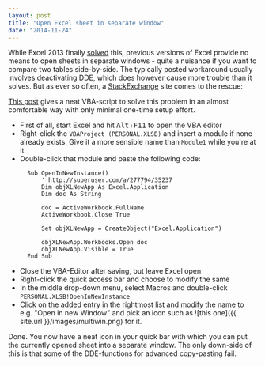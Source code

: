 ```yaml
---
layout: post
title: "Open Excel sheet in separate window"
date: "2014-11-24"
---
```


While Excel 2013 finally [solved](http://blogs.office.com/2013/02/07/open-excel-workbooks-in-separate-windows-and-view-them-side-by-side/) this, previous versions of Excel provide no means to open sheets in separate windows - quite a nuisance if you want to compare two tables side-by-side. The typically posted workaround usually involves deactivating DDE, which does however cause more trouble than it solves. But as ever so often, a [StackExchange](http://stackexchange.com) site comes to the rescue:

[This post](http://superuser.com/a/277794/35237) gives a neat VBA-script to solve this problem in an almost comfortable way with only minimal one-time setup effort.

* First of all, start Excel and hit <kbd>Alt</kbd>+<kbd>F11</kbd> to open the VBA editor
* Right-click the `VBAProject (PERSONAL.XLSB)` and insert a module if none already exists. Give it a more sensible name than `Module1` while you're at it
* Double-click that module and paste the following code:  
  ```vbnet
    Sub OpenInNewInstance()
        ' http://superuser.com/a/277794/35237
        Dim objXLNewApp As Excel.Application
        Dim doc As String

        doc = ActiveWorkbook.FullName
        ActiveWorkbook.Close True

        Set objXLNewApp = CreateObject("Excel.Application")

        objXLNewApp.Workbooks.Open doc
        objXLNewApp.Visible = True
    End Sub
  ```
* Close the VBA-Editor after saving, but leave Excel open
* Right-click the quick access bar and choose to modify the same
* In the middle drop-down menu, select Macros and double-click `PERSONAL.XLSB!OpenInNewInstance`
* Click on the added entry in the rightmost list and modify the name to e.g. "Open in new Window" and pick an icon such as ![this one]({{ site.url }}/images/multiwin.png) for it.

Done. You now have a neat icon in your quick bar with which you can put the currently opened sheet into a separate window. The only down-side of this is that some of the DDE-functions for advanced copy-pasting fail.
